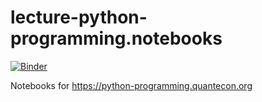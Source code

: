 # lecture-python-programming.notebooks

[![Binder](https://mybinder.org/badge_logo.svg)](https://mybinder.org/v2/gh/QuantEcon/lecture-python-programming.notebooks/add-binder)

Notebooks for https://python-programming.quantecon.org
